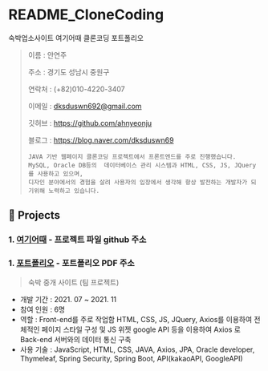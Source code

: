 # README_CloneCoding
숙박업소사이트 여기어때 클론코딩 포트폴리오


> 이름 : 안연주 <br>
> 
> 주소 : 경기도 성남시 중원구 
>
> 연락처 : (+82)010-4220-3407
>
> 이메일 : dksduswn692@gmail.com
> 
> 깃허브 : https://github.com/ahnyeonju
>  
> 블로그 : https://blog.naver.com/dksduswn69
>```
> JAVA 기반 웹페이지 클론코딩 프로젝트에서 프론트엔드를 주로 진행했습니다.
> MySQL, Oracle DB등의  데이터베이스 관리 시스템과 HTML, CSS, JS, JQuery를 사용하고 있으며,
> 디자인 분야에서의 경험을 살려 사용자의 입장에서 생각해 항상 발전하는 개발자가 되기위해 노력하고 있습니다.
>```
## 📌  Projects
### 1. [여기어때](https://github.com/ahnyeonju/CloneCoding--) - 프로젝트 파일 github 주소
### 1. [포트폴리오](https://github.com/ahnyeonju/README_CloneCoding/blob/main/%EC%95%88%EC%97%B0%EC%A3%BC_%ED%8F%AC%ED%8A%B8%ED%8F%B4%EB%A6%AC%EC%98%A4.pdf) - 포트폴리오 PDF 주소

>  숙박 중개 사이트 (팀 프로젝트)
* 개발 기간 : 2021. 07 ~ 2021. 11
* 참여 인원 : 6명
* 역할 : Front-end를 주로 작업함 HTML, CSS, JS, JQuery, Axios를 이용하여
 전체적인 페이지 스타일 구성 및 JS 위젯 google API 등을 이용하여 Axios 로 Back-end 서버와의 데이터 통신 구축
* 사용 기술 : JavaScript, HTML, CSS, JAVA, Axios, JPA, Oracle developer, Thymeleaf, Spring Security, Spring Boot, API(kakaoAPI, GoogleAPI)

